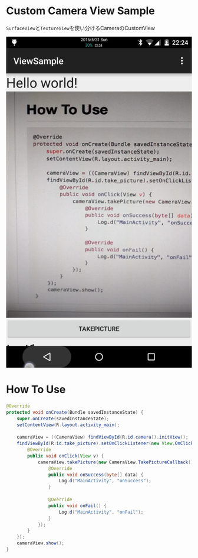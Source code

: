 # Custom Camera View Sample

`SurfaceView`と`TextureView`を使い分けるCameraのCustomView

![camera](./20150531-222444.png)

# How To Use

```java
@Override
protected void onCreate(Bundle savedInstanceState) {
    super.onCreate(savedInstanceState);
    setContentView(R.layout.activity_main);

    cameraView = ((CameraView) findViewById(R.id.camera)).initView();
    findViewById(R.id.take_picture).setOnClickListener(new View.OnClickListener() {
        @Override
        public void onClick(View v) {
            cameraView.takePicture(new CameraView.TakePictureCallback() {
                @Override
                public void onSuccess(byte[] data) {
                    Log.d("MainActivity", "onSuccess");
                }

                @Override
                public void onFail() {
                    Log.d("MainActivity", "onFail");
                }
            });
        }
    });
    cameraView.show();
}
```
